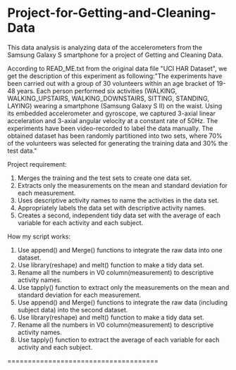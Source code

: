 Project-for-Getting-and-Cleaning-Data
=====================================

This data analysis is analyzing data of the accelerometers from the Samsung Galaxy S smartphone for a project of Getting and Cleaning Data. 

According to READ_ME.txt from the original data file "UCI HAR Dataset", we get the description of this experiment as following:"The experiments have been carried out with a group of 30 volunteers within an age bracket of 19-48 years. Each person performed six activities (WALKING, WALKING_UPSTAIRS, WALKING_DOWNSTAIRS, SITTING, STANDING, LAYING) wearing a smartphone (Samsung Galaxy S II) on the waist. Using its embedded accelerometer and gyroscope, we captured 3-axial linear acceleration and 3-axial angular velocity at a constant rate of 50Hz. The experiments have been video-recorded to label the data manually. The obtained dataset has been randomly partitioned into two sets, where 70% of the volunteers was selected for generating the training data and 30% the test data."

Project requirement:<br>
1. Merges the training and the test sets to create one data set.<br>
2. Extracts only the measurements on the mean and standard deviation for each measurement. <br>
3. Uses descriptive activity names to name the activities in the data set.<br>
4. Appropriately labels the data set with descriptive activity names. <br>
5. Creates a second, independent tidy data set with the average of each variable for each activity and each subject.<br> 

How my script works:<br>
1. Use append() and Merge() functions to integrate the raw data into one dataset.<br>
2. Use library(reshape) and melt() function to make a tidy data set.<br>
3. Rename all the numbers in V0 column(measurement) to descriptive activity names.<br>
4. Use tapply() function to extract only the measurements on the mean and standard deviation for each measurement.<br>
5. Use append() and Merge() functions to integrate the raw data (including subject data) into the second dataset.<br>
6. Use library(reshape) and melt() function to make a tidy data set.<br>
7. Rename all the numbers in V0 column(measurement) to descriptive activity names.<br>
8. Use tapply() function to extract the average of each variable for each activity and each subject. <br>

=====================================


